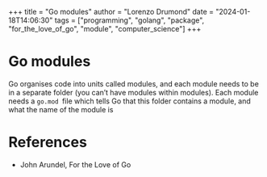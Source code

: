 +++
title = "Go modules"
author = "Lorenzo Drumond"
date = "2024-01-18T14:06:30"
tags = ["programming",  "golang",  "package",  "for_the_love_of_go",  "module",  "computer_science"]
+++


# Go modules
Go organises code into units called modules, and each module needs to be in a separate folder (you can’t have modules within modules). Each module needs a `go.mod `file which tells Go that this folder contains a module, and what the name of the module is

# References
- John Arundel, For the Love of Go
